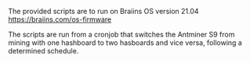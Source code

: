 The provided scripts are to run on Braiins OS version 21.04 
https://braiins.com/os-firmware 

The scripts are run from a cronjob that switches the Antminer S9 from mining with one hashboard to two hasboards and vice versa, following a determined schedule. 
